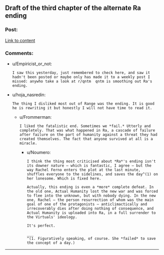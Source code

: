## Draft of the third chapter of the alternate Ra ending

### Post:

[Link to content](https://qntm.org/files/ra/end2/continuity.html)

### Comments:

- u/Empiricist_or_not:
  ```
  I saw this yesterday, just remembered to check here, and saw it hadn't been posted or maybe only has made it to a weekly post I missed: anywho take a look at r/qntm  qntm is smoothing out Ra's ending.
  ```

- u/hoja_nasredin:
  ```
  The thing I disliked most out of Range was the ending. It is good he is rewriting it but honestly I will not have time to read it.
  ```

  - u/Frommerman:
    ```
    I liked the fatalistic end. Sometimes we *fail.* Utterly and completely. That was what happened in Ra, a cascade of failure after failure on the part of humanity against a threat they had created themselves. The fact that anyone survived at all is a miracle.
    ```

    - u/Noumero:
      ```
      I think the thing most criticised about *Ra*'s ending isn't its downer nature — which is fantastic, I agree — but the way Rachel Ferno enters the plot at the last minute, shuffles everyone to the sidelines, and saves the day^(1) on her lonesome. Which is fixed here.

      Actually, this ending is even a *more* complete defeat. In the old one, Actual Humanity lost the new war and was forced to flee into the unknown, but with nobody dying. In the new one, Rachel — the person resurrection of whom was the main goal of one of the protagonists — anticlimactically and irrecoverably dies after doing nothing of consequence, and Actual Humanity is uploaded into Ra, in a full surrender to the Virtuals' ideology.

      It's perfect.

      ___ 
      ^(1. Figuratively speaking, of course. She *failed* to save the concept of a day.)
      ```

---

